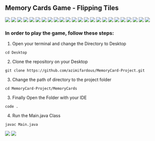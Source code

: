 ## Memory Cards Game - Flipping Tiles
![](./Slides/1.png)
![](./Slides/2.png)
![](./Slides/3.png)
![](./Slides/4.png)
![](./Slides/5.png)
![](./Slides/6.png)
![](./Slides/7.png)
![](./Slides/8.png)
![](./Slides/9.png)
![](./Slides/10.png)
![](./Slides/11.png)
![](./Slides/12.png)
![](./Slides/13.png)
![](./Slides/14.png)
![](./Slides/15.png)
![](./Slides/16.png)
![](./Slides/17.png)
![](./Slides/18.png)
![](./Slides/19.png)
![](./Slides/20.png)
![](./Slides/21.png)
![](./Slides/22.png)
![](./Slides/23.png)
![](./Slides/24.png)

### In order to play the game, follow these steps:
1. Open your terminal and change the Directory to Desktop
```
cd Desktop
```
2. Clone the repository on your Desktop
```
git clone https://github.com/azimifardous/MemoryCard-Project.git
```
3. Change the path of directory to the project folder
```
cd MemoryCard-Project/MemoryCards
```
3. Finally Open the Folder with your IDE
```
code .
```
4. Run the Main.java Class
```
javac Main.java
```

![](./Slides/25.png)
![](./Slides/26.png)
